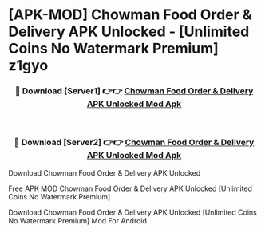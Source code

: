 # [APK-MOD] Chowman Food Order & Delivery APK Unlocked - [Unlimited Coins No Watermark Premium] z1gyo



<div align="center">
<h3>🔴 Download [Server1] 👉👉 <a href="https://momento.my/?title=Chowman_Food_Order_&_Delivery_APK_Unlocked">Chowman Food Order & Delivery APK Unlocked Mod Apk</a></h3><br>

<h3>🔴 Download [Server2] 👉👉 <a href="https://momento.my/?title=Chowman_Food_Order_&_Delivery_APK_Unlocked">Chowman Food Order & Delivery APK Unlocked Mod Apk</a></h3>
</div>



Download Chowman Food Order & Delivery APK Unlocked 

Free APK MOD Chowman Food Order & Delivery APK Unlocked [Unlimited Coins No Watermark Premium]

Download Chowman Food Order & Delivery APK Unlocked [Unlimited Coins No Watermark Premium] Mod For Android
